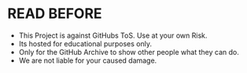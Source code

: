 # READ BEFORE
- This Project is against GitHubs ToS. Use at your own Risk.
- Its hosted for educational purposes only.
- Only for the GitHub Archive to show other people what they can do.
- We are not liable for your caused damage.
